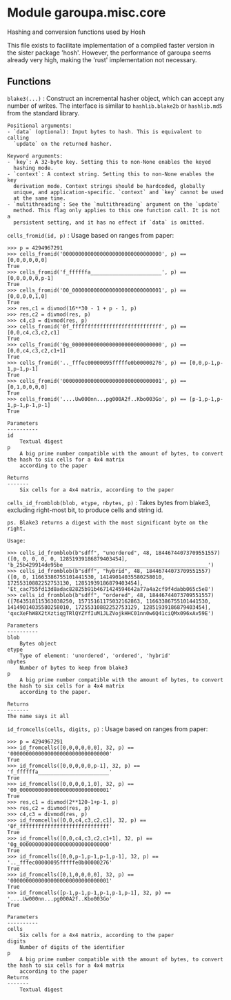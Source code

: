 Module garoupa.misc.core
========================
Hashing and conversion functions used by Hosh

This file exists to facilitate implementation of a compiled faster version in the sister package 'hosh'.
However, the performance of garoupa seems already very high, making the 'rust' implementation not necessary.

Functions
---------

    
`blake3(...)`
:   Construct an incremental hasher object, which can accept any number of
    writes. The interface is similar to `hashlib.blake2b` or `hashlib.md5`
    from the standard library.
    
    Positional arguments:
    - `data` (optional): Input bytes to hash. This is equivalent to calling
      `update` on the returned hasher.
    
    Keyword arguments:
    - `key`: A 32-byte key. Setting this to non-None enables the keyed
      hashing mode.
    - `context`: A context string. Setting this to non-None enables the key
      derivation mode. Context strings should be hardcoded, globally
      unique, and application-specific. `context` and `key` cannot be used
      at the same time.
    - `multithreading`: See the `multithreading` argument on the `update`
      method. This flag only applies to this one function call. It is not a
      persistent setting, and it has no effect if `data` is omitted.

    
`cells_fromid(id, p)`
:   Usage based on ranges from paper:
    
    >>> p = 4294967291
    >>> cells_fromid('00000000000000000000000000000000', p) == [0,0,0,0,0,0]
    True
    >>> cells_fromid('f_ffffffa_______________________', p) == [0,0,0,0,0,p-1]
    True
    >>> cells_fromid('00_00000000000000000000000000001', p) == [0,0,0,0,1,0]
    True
    >>> res,c1 = divmod(16**30 - 1 + p - 1, p)
    >>> res,c2 = divmod(res, p)
    >>> c4,c3 = divmod(res, p)
    >>> cells_fromid('0f_fffffffffffffffffffffffffffff', p) == [0,0,c4,c3,c2,c1]
    True
    >>> cells_fromid('0g_00000000000000000000000000000', p) == [0,0,c4,c3,c2,c1+1]
    True
    >>> cells_fromid('.._fffec00000095fffffe0b00000276', p) == [0,0,p-1,p-1,p-1,p-1]
    True
    >>> cells_fromid('00000000000000000000000000000001', p) == [0,1,0,0,0,0]
    True
    >>> cells_fromid('....Uw000nn...pg000A2f..Kbo003Go', p) == [p-1,p-1,p-1,p-1,p-1,p-1]
    True
    
    Parameters
    ----------
    id
        Textual digest
    p
        A big prime number compatible with the amount of bytes, to convert the hash to six cells for a 4x4 matrix
        according to the paper
    
    Returns
    -------
        Six cells for a 4x4 matrix, according to the paper

    
`cells_id_fromblob(blob, etype, nbytes, p)`
:   Takes bytes from blake3, excluding right-most bit, to produce cells and string id.
    
    ps. Blake3 returns a digest with the most significant byte on the right.
    
    Usage:
    
    >>> cells_id_fromblob(b"sdff", "unordered", 48, 18446744073709551557)
    ([0, 0, 0, 0, 0, 12851939186879403454], 'b_25b429914de95be_______________________________________________')
    >>> cells_id_fromblob(b"sdff", "hybrid", 48, 18446744073709551557)
    ([0, 0, 11663386755101441530, 14149014035580258010, 17255310882252753130, 12851939186879403454], 'Et_cac755fd13d8adac82825b91b4671424594642a77a4a2cf9f4dabb065c5e8')
    >>> cells_id_fromblob(b"sdff", "ordered", 48, 18446744073709551557)
    ([7643518115363038250, 15715161175032162863, 11663386755101441530, 14149014035580258010, 17255310882252753129, 12851939186879403454], 'qxcXeFhW8X2tXztiqgTRlQYZYfIuM1JLZVojkHHC01nn0w6Q41ciQMx096xAv59E')
    
    Parameters
    ----------
    blob
        Bytes object
    etype
        Type of element: 'unordered', 'ordered', 'hybrid'
    nbytes
        Number of bytes to keep from blake3
    p
        A big prime number compatible with the amount of bytes, to convert the hash to six cells for a 4x4 matrix
        according to the paper.
    
    Returns
    -------
    The name says it all

    
`id_fromcells(cells, digits, p)`
:   Usage based on ranges from paper:
    
    >>> p = 4294967291
    >>> id_fromcells([0,0,0,0,0,0], 32, p) == '00000000000000000000000000000000'
    True
    >>> id_fromcells([0,0,0,0,0,p-1], 32, p) == 'f_ffffffa_______________________'
    True
    >>> id_fromcells([0,0,0,0,1,0], 32, p) == '00_00000000000000000000000000001'
    True
    >>> res,c1 = divmod(2**120-1+p-1, p)
    >>> res,c2 = divmod(res, p)
    >>> c4,c3 = divmod(res, p)
    >>> id_fromcells([0,0,c4,c3,c2,c1], 32, p) == '0f_fffffffffffffffffffffffffffff'
    True
    >>> id_fromcells([0,0,c4,c3,c2,c1+1], 32, p) == '0g_00000000000000000000000000000'
    True
    >>> id_fromcells([0,0,p-1,p-1,p-1,p-1], 32, p) == '.._fffec00000095fffffe0b00000276'
    True
    >>> id_fromcells([0,1,0,0,0,0], 32, p) == '00000000000000000000000000000001'
    True
    >>> id_fromcells([p-1,p-1,p-1,p-1,p-1,p-1], 32, p) == '....Uw000nn...pg000A2f..Kbo003Go'
    True
    
    Parameters
    ----------
    cells
        Six cells for a 4x4 matrix, according to the paper
    digits
        Number of digits of the identifier
    p
        A big prime number compatible with the amount of bytes, to convert the hash to six cells for a 4x4 matrix
        according to the paper
    Returns
    -------
        Textual digest